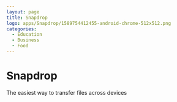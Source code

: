 ```yaml
---
layout: page
title: Snapdrop
logo: apps/Snapdrop/1589754412455-android-chrome-512x512.png
categories:
  - Education
  - Business
  - Food
---
```


# Snapdrop

The easiest way to transfer files across devices
